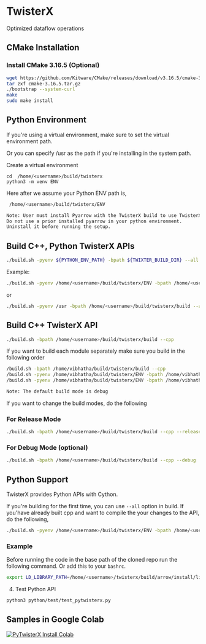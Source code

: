 # TwisterX
Optimized dataflow operations


## CMake Installation

### Install CMake 3.16.5 (Optional)

```bash
wget https://github.com/Kitware/CMake/releases/download/v3.16.5/cmake-3.16.5.tar.gz
tar zxf cmake-3.16.5.tar.gz
./bootstrap --system-curl
make 
sudo make install
```

## Python Environment

If you're using a virtual environment, make sure to set the virtual environment path. 

Or you can specify /usr as the path if you're installing in the system path. 

Create a virtual environment

```
cd  /home/<username>/build/twisterx
python3 -m venv ENV
```

Here after we assume your Python ENV path is,

```bash
 /home/<username>/build/twisterx/ENV
```

```txt
Note: User must install Pyarrow with the TwisterX build to use TwisterX APIs.
Do not use a prior installed pyarrow in your python environment. 
Uninstall it before running the setup.
```

## Build C++, Python TwisterX APIs

```bash
./build.sh -pyenv ${PYTHON_ENV_PATH} -bpath ${TWIXTER_BUILD_DIR} --all
```

Example:

```bash
./build.sh -pyenv /home/<username>/build/twisterx/ENV -bpath /home/<username>/build/twisterx/build --all
```

or 

```bash
./build.sh -pyenv /usr -bpath /home/<username>/build/twisterx/build --all
```

## Build C++ TwisterX API

```bash
./build.sh -bpath /home/<username>/build/twisterx/build --cpp
```

If you want to build each module separately make sure you build in the following order

```bash
/build.sh -bpath /home/vibhatha/build/twisterx/build --cpp
/build.sh -pyenv /home/vibhatha/build/twisterx/ENV -bpath /home/vibhatha/build/twisterx/build --pyarrow
/build.sh -pyenv /home/vibhatha/build/twisterx/ENV -bpath /home/vibhatha/build/twisterx/build --python
```

```txt
Note: The default build mode is debug
```

If you want to change the build modes, do the following

### For Release Mode

```bash
./build.sh -bpath /home/<username>/build/twisterx/build --cpp --release
```

### For Debug Mode (optional)

```bash
./build.sh -bpath /home/<username>/build/twisterx/build --cpp --debug
```   

## Python Support

TwisterX provides Python APIs with Cython. 

If you're building for the first time, you can use `--all` option in build. 
If you'have already built cpp and want to compile the your changes to the API,
do the following,

```bash
./build.sh -pyenv /home/<username>/build/twisterx/ENV -bpath /home/<username>/build/twisterx/build --python
```

### Example 

Before running the code in the base path of the cloned repo
run the following command. Or add this to your `bashrc`. 

```bash
export LD_LIBRARY_PATH=/home/<username>/twisterx/build/arrow/install/lib:/home/<username>/twisterx/build/lib:$LD_LIBRARY_PATH
```

4. Test Python API


```bash
python3 python/test/test_pytwisterx.py
```

## Samples in Google Colab

[![PyTwisterX Install Colab](https://colab.research.google.com/assets/colab-badge.svg)](https://colab.research.google.com/drive/1Nrt2AeOxO7-bGXweYsydfLnOXXOCCazZ?usp=sharing)

